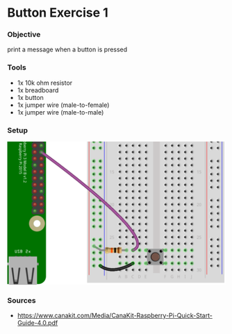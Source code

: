 # Button Exercise 1

### Objective

print a message when a button is pressed


### Tools

* 1x 10k ohm resistor
* 1x breadboard
* 1x button
* 1x jumper wire (male-to-female)
* 1x jumper wire (male-to-male)


### Setup

![Button Setup](help1.png)


### Sources

* https://www.canakit.com/Media/CanaKit-Raspberry-Pi-Quick-Start-Guide-4.0.pdf



